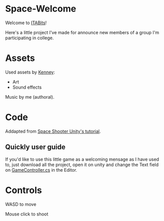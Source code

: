 # Space-Welcome
Welcome to [ITABits](http://www.itabits.com.br/)!

Here's a little project I've made for announce new members of a group I'm participating in college.

# Assets
Used assets by [Kenney](https://www.kenney.nl/):
- Art
- Sound effects

Music by me (authoral).

# Code
Addapted from [Space Shooter Unity's tutorial](https://unity3d.com/pt/learn/tutorials/s/space-shooter-tutorial).

## Quickly user guide
If you'd like to use this little game as a welcoming mensage as I have used to, just download all the project, open it on unity and change the Text field on [GameController.cs](https://github.com/chicomcastro/Space-Welcome/blob/master/Assets/GameController.cs) in the Editor.

# Controls
WASD to move

Mouse click to shoot
